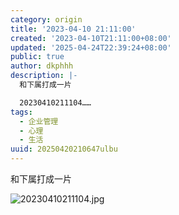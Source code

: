 ```yaml
---
category: origin
title: '2023-04-10 21:11:00'
created: '2023-04-10T21:11:00+08:00'
updated: '2025-04-24T22:39:24+08:00'
public: true
author: dkphhh
description: |-
  和下属打成一片

  20230410211104……
tags:
  - 企业管理
  - 心理
  - 生活
uuid: 20250420210647ulbu
---
```


和下属打成一片

![20230410211104.jpg](https://img.dkphhh.me/20230410211104.jpg)
